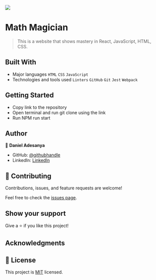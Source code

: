 ![](https://img.shields.io/badge/Microverse-blueviolet)

# Math Magician 

> This is a website that shows mastery in React, JavaScript, HTML, CSS.

## Built With

- Major languages `HTML` `CSS` `JavaScript`
- Technologies and tools used `Linters` `GitHub` `Git` `Jest` `Webpack` 

## Getting Started

- Copy link to the repository 
- Open terminal and run git clone using the link 
- Run NPM run start 

## Author

👤 **Daniel Adesanya**

- GitHub: [@githubhandle](https://github.com/unorjikingsley)
- LinkedIn: [LinkedIn](www.linkedin.com/in/unorjikingsley)

## 🤝 Contributing

Contributions, issues, and feature requests are welcome!

Feel free to check the [issues page](../../issues/).

## Show your support

Give a ⭐️ if you like this project!

## Acknowledgments

## 📝 License

This project is [MIT](https://choosealicense.com/licenses/mit/) licensed.
